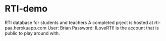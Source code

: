 # RTI-demo

RTI database for students and teachers
A completed prject is hosted at rti-paa.herokuapp.com
User: Brian
Password: ILoveRTI!
is the account that is public to play around with.


